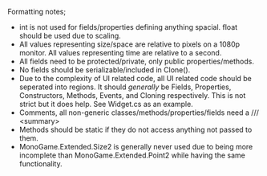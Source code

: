 Formatting notes;
  - int is not used for fields/properties defining anything spacial. float should be used due to scaling.
  - All values representing size/space are relative to pixels on a 1080p monitor. All values representing time are relative to a second.
  - All fields need to be protected/private, only public properties/methods.
  - No fields should be serializable/included in Clone().
  - Due to the complexity of UI related code, all UI related code should be seperated into regions. It should *generally* be Fields, Properties, Constructors, Methods, Events, and Cloning respectively. This is not strict but it does help. See Widget.cs as an example.
  - Comments, all non-generic classes/methods/properties/fields need a /// \<summary\>
  - Methods should be static if they do not access anything not passed to them.
  - MonoGame.Extended.Size2 is generally never used due to being more incomplete than MonoGame.Extended.Point2 while having the same functionality.